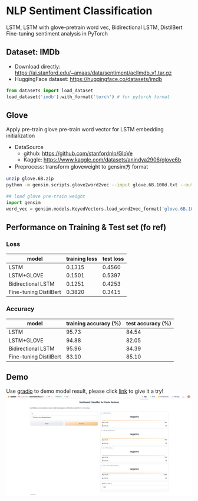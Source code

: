 # NLP Sentiment Classification
LSTM, LSTM with glove-pretrain word vec, Bidirectional LSTM, DistilBert Fine-tuning sentiment analysis in PyTorch

## Dataset: IMDb
* Download directly: https://ai.stanford.edu/~amaas/data/sentiment/aclImdb_v1.tar.gz
* HuggingFace dataset: https://huggingface.co/datasets/imdb
```python
from datasets import load_dataset
load_dataset('imdb').with_format('torch') # for pytorch format
```

## Glove
Apply pre-train glove pre-train word vector for LSTM embedding initialization
* DataSource
    * github: https://github.com/stanfordnlp/GloVe
    * Kaggle: https://www.kaggle.com/datasets/anindya2906/glove6b
* Preprocess: transform gloveweight to gensim方 format
```bash
unzip glove.6B.zip
python -m gensim.scripts.glove2word2vec --input glove.6B.100d.txt --output glove.6B.100d.w2vformat.txt
```
```python
## load glove pre-train weight
import gensim
word_vec = gensim.models.KeyedVectors.load_word2vec_format('glove.6B.100d.w2vformat.txt', binary=False, encoding='utf-8')
```
## Performance on Training & Test set (fo ref)
### Loss
|model|training loss|test loss|
|---|---|---|
|LSTM|0.1315|0.4560|
|LSTM+GLOVE|0.1501|0.5397|
|Bidirectional LSTM|0.1251|0.4253|
|Fine-tuning DistilBert|0.3820|0.3415|

### Accuracy
|model|training accuracy (%) |test accuracy (%)|
|---|---|---|
|LSTM|95.73|84.54|
|LSTM+GLOVE|94.88|82.05|
|Bidirectional LSTM|95.96|84.39|
|Fine-tuning DistilBert|83.10|85.10|

## Demo
Use [gradio](https://www.gradio.app/) to demo model result, please click [link](https://huggingface.co/spaces/zolakarary/SentimentClf) to give it a try!
![image](demo.png)

